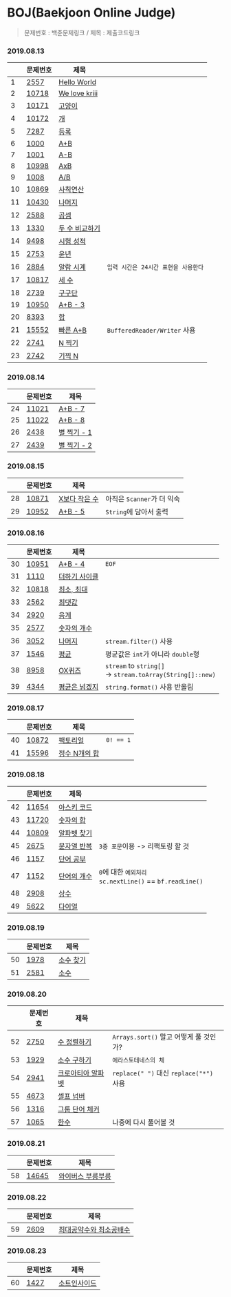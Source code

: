 # BOJ(Baekjoon Online Judge)

> 문제번호 : 백준문제링크 / 제목 : 제출코드링크
### 2019.08.13
||문제번호|제목||
|---|---|---|---|
|1|[2557](https://www.acmicpc.net/problem/2557)|[Hello World](java/2557.java)|
|2|[10718](https://www.acmicpc.net/problem/10718)|[We love kriii](java/10718.java)|
|3|[10171](https://www.acmicpc.net/problem/10171)|[고양이](java/10171.java)
|4|[10172](https://www.acmicpc.net/problem/10172)|[개](java/10172.java)
|5|[7287](https://www.acmicpc.net/problem/7287)|[등록](java/7287.java)
|6|[1000](https://www.acmicpc.net/problem/1000)|[A+B](java/1000.java)
|7|[1001](https://www.acmicpc.net/problem/1001)|[A-B](java/1001.java)
|8|[10998](https://www.acmicpc.net/problem/10998)|[AxB](java/10998.java)
|9|[1008](https://www.acmicpc.net/problem/1008)|[A/B](java/1008.java)
|10|[10869](https://www.acmicpc.net/problem/10869)|[사칙연산](java/10869.java)
|11|[10430](https://www.acmicpc.net/problem/10430)|[나머지](java/10430.java)
|12|[2588](https://www.acmicpc.net/problem/2588)|[곱셈](java/2588.java)
|13|[1330](https://www.acmicpc.net/problem/1330)|[두 수 비교하기](java/1330.java)
|14|[9498](https://www.acmicpc.net/problem/9498)|[시험 성적](java/9498.java)
|15|[2753](https://www.acmicpc.net/problem/2753)|[윤년](java/2753.java)
|16|[2884](https://www.acmicpc.net/problem/2884)|[알람 시계](java/2884.java)|`입력 시간은 24시간 표현을 사용한다`
|17|[10817](https://www.acmicpc.net/problem/10817)|[세 수](java/10817.java)
|18|[2739](https://www.acmicpc.net/problem/2739)|[구구단](java/2739.java)
|19|[10950](https://www.acmicpc.net/problem/10950)|[A+B - 3](java/10950.java)
|20|[8393](https://www.acmicpc.net/problem/8393)|[합](java/8393.java)
|21|[15552](https://www.acmicpc.net/problem/15552)|[빠른 A+B](java/15552.java)|`BufferedReader/Writer` 사용
|22|[2741](https://www.acmicpc.net/problem/2741)|[N 찍기](java/2741.java)
|23|[2742](https://www.acmicpc.net/problem/2742)|[기찍 N](java/2742.java)

### 2019.08.14
||문제번호|제목|
|---|---|---|
|24|[11021](https://www.acmicpc.net/problem/11021)|[A+B - 7](java/11021.java)
|25|[11022](https://www.acmicpc.net/problem/11022)|[A+B - 8](java/11022.java)
|26|[2438](https://www.acmicpc.net/problem/2438)|[별 찍기 - 1](java/2438.java)
|27|[2439](https://www.acmicpc.net/problem/2439)|[별 찍기 - 2](java/2439.java)

### 2019.08.15
||문제번호|제목||
|---|---|---|---|
|28|[10871](https://www.acmicpc.net/problem/10871)|[X보다 작은 수](java/10871.java)|아직은 `Scanner`가 더 익숙
|29|[10952](https://www.acmicpc.net/problem/10952)|[A+B - 5](java/10952.java)|`String`에 담아서 출력

### 2019.08.16
||문제번호|제목||
|---|---|---|---|
|30|[10951](https://www.acmicpc.net/problem/10951)|[A+B - 4](java/10951.java)|`EOF`
|31|[1110](https://www.acmicpc.net/problem/1110)|[더하기 사이클](java/1110.java)
|32|[10818](https://www.acmicpc.net/problem/10818)|[최소, 최대](java/10818.java)
|33|[2562](https://www.acmicpc.net/problem/2562)|[최댓값](java/2562.java)
|34|[2920](https://www.acmicpc.net/problem/2920)|[음계](java/2920.java)
|35|[2577](https://www.acmicpc.net/problem/2577)|[숫자의 개수](java/2577.java)
|36|[3052](https://www.acmicpc.net/problem/3052)|[나머지](java/3052.java)|`stream.filter()` 사용
|37|[1546](https://www.acmicpc.net/problem/1546)|[평균](java/1546.java)|평균값은 `int`가 아니라 `double`형
|38|[8958](https://www.acmicpc.net/problem/8958)|[OX퀴즈](java/8958.java)|`stream` to `string[]`<br>-> `stream.toArray(String[]::new)`
|39|[4344](https://www.acmicpc.net/problem/4344)|[평균은 넘겠지](java/4344.java)|`string.format()` 사용 반올림

### 2019.08.17
||문제번호|제목||
|---|---|---|---|
|40|[10872](https://www.acmicpc.net/problem/10872)|[팩토리얼](java/10872.java)|`0! == 1`
|41|[15596](https://www.acmicpc.net/problem/15596)|[정수 N개의 합](java/15596.java)

### 2019.08.18
||문제번호|제목||
|---|---|---|---|
|42|[11654](https://www.acmicpc.net/problem/11654)|[아스키 코드](java/11654.java)
|43|[11720](https://www.acmicpc.net/problem/11720)|[숫자의 합](java/11720.java)
|44|[10809](https://www.acmicpc.net/problem/10809)|[알파벳 찾기](java/10809.java)
|45|[2675](https://www.acmicpc.net/problem/2675)|[문자열 반복](java/2675.java)|`3중 포문`이용 -> 리팩토링 할 것
|46|[1157](https://www.acmicpc.net/problem/1157)|[단어 공부](java/1157.java)
|47|[1152](https://www.acmicpc.net/problem/1152)|[단어의 개수](java/1152.java)|`0`에 대한 `예외처리`<br>`sc.nextLine()` == `bf.readLine()`
|48|[2908](https://www.acmicpc.net/problem/2908)|[상수](java/2908.java)
|49|[5622](https://www.acmicpc.net/problem/5622)|[다이얼](java/5622.java)

### 2019.08.19
||문제번호|제목|
|---|---|---|
|50|[1978](https://www.acmicpc.net/problem/1978)|[소수 찾기](java/1978.java)
|51|[2581](https://www.acmicpc.net/problem/2581)|[소수](java/2581.java)

### 2019.08.20
||문제번호|제목||
|---|---|---|---|
|52|[2750](https://www.acmicpc.net/problem/2750)|[수 정렬하기](java/2750.java)|`Arrays.sort()` 말고 어떻게 풀 것인가?
|53|[1929](https://www.acmicpc.net/problem/1929)|[소수 구하기](java/1929.java)|`에라스토테네스의 체`
|54|[2941](https://www.acmicpc.net/problem/2941)|[크로아티아 알파벳](java/2941.java)|`replace(" ")` 대신 `replace("*")` 사용
|55|[4673](https://www.acmicpc.net/problem/4673)|[셀프 넘버](java/4673.java)
|56|[1316](https://www.acmicpc.net/problem/1316)|[그룹 단어 체커](java/1316.java)
|57|[1065](https://www.acmicpc.net/problem/1065)|[한수](java/1065.java)|나중에 다시 풀어볼 것

### 2019.08.21
||문제번호|제목|
|---|---|---|
|58|[14645](https://www.acmicpc.net/problem/14645)|[와이버스 부릉부릉](java/14645.java)

### 2019.08.22
||문제번호|제목|
|---|---|---|
|59|[2609](https://www.acmicpc.net/problem/2609)|[최대공약수와 최소공배수](java/2609.java)

### 2019.08.23
||문제번호|제목|
|---|---|---|
|60|[1427](https://www.acmicpc.net/problem/1427)|[소트인사이드](java/1427.java)